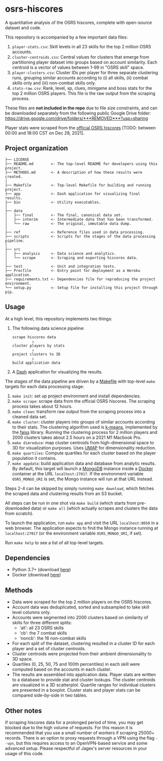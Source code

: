osrs-hiscores
=============

A quantitative analysis of the OSRS hiscores, complete with open-source dataset and code.

This repository is accompanied by a few important data files:

1. `player-stats.csv`: Skill levels in all 23 skills for the top 2 million OSRS accounts.
2. `cluster-centroids.csv`: Central values for clusters that emerge from partitioning player dataset into groups based on account similarity. Each centroid is a vector of values between 1-99 in "OSRS skill" space.
3. `player-clusters.csv`: Cluster IDs per player for three separate clustering runs, grouping similar accounts according to (i) all skills, (ii) combat skills only and (iii) non-combat skills only.
4. `stats-raw.csv`: Rank, level, xp, clues, minigame and boss stats for the top 2 million OSRS players. This file is the raw output from the scraping process.

These files are **not included in the repo** due to file size constraints, and can be downloaded separately from the following public Google Drive folder: <https://drive.google.com/drive/folders/***REMOVED***?usp=sharing>

Player stats were scraped from the [official OSRS hiscores](https://secure.runescape.com/m=hiscore_oldschool/overall) [TODO: between 00:00 and 18:00 CST on Dec 28, 2021].

Project organization
--------------------

    ├── LICENSE
    ├── README.md        <- The top-level README for developers using this project.
    ├── METHODS.md       <- A description of how these results were created.
    │
    ├── Makefile         <- Top-level Makefile for building and running project.
    ├── app              <- Dash application for visualizing final results.
    ├── bin              <- Utility executables.
    │
    ├── data
    │   ├── final        <- The final, canonical data set.
    │   ├── interim      <- Intermediate data that has been transformed.
    │   └── raw          <- The original, immutable data dump.
    │
    ├── ref              <- Reference files used in data processing.
    ├── scripts          <- Scripts for the stages of the data processing pipeline.
    │
    ├── src
    │   ├── analysis     <- Data science and analytics.
    │   └── scrape       <- Scraping and exporting hiscores data.
    │
    ├── test             <- Unit and integration tests.
    ├── Procfile         <- Entry point for deployment as a Heroku application.
    ├── requirements.txt <- Dependencies file for reproducing the project environment.
    └── setup.py         <- Setup file for installing this project through pip.

Usage
-----

At a high level, this repository implements two things:

1. The following data science pipeline:

    ```
    scrape hiscores data
             ↓
    cluster players by stats
             ↓
    project clusters to 3D
             ↓
    build application data
    ```

2. A [Dash](https://plotly.com/dash/) application for visualizing the results.

The stages of the data pipeline are driven by a [Makefile](https://opensource.com/article/18/8/what-how-makefile) with top-level `make` targets for each data processing stage:

1. `make init`: set up project environment and install dependencies.
2. `make scrape`: scrape data from the official OSRS hiscores. The scraping process takes about 12 hours.
3. `make clean`: transform raw output from the scraping process into a cleaned data set.
4. `make cluster`: cluster players into groups of similar accounts according to their stats. The clustering algorithm used is [k-means](https://en.wikipedia.org/wiki/K-means_clustering), implemented by the [faiss](https://github.com/facebookresearch/faiss) library. Running the clustering process for 2 million players and 2000 clusters takes about 2.5 hours on a 2021 M1 Macbook Pro.
5. `make dimreduce`: map cluster centroids from high-dimensional space to 3D for visualization purposes. Uses [UMAP](https://umap-learn.readthedocs.io/en/latest/index.html#) for dimensionality reduction.
6. `make quartiles`: Compute quartiles for each cluster based on the player population it contains.
7. `make appdata`: build application data and database from analytic results. By default, this target will launch a [MongoDB](https://www.mongodb.com/) instance inside a [Docker](https://www.docker.com/) container at the URL `localhost:27017`. If the environment variable `OSRS_MONGO_URI` is set, the Mongo instance will run at that URL instead.

Steps 2-4 can be skipped by simply running `make download`, which fetches the scraped data and clustering results from an S3 bucket.

All steps can be run in one shot via `make build` (which starts from pre-downloaded data) or `make all` (which actually scrapes and clusters the data from scratch).

To launch the application, run `make app` and visit the URL `localhost:8050` in a web browser. The application expects to find the Mongo instance running at `localhost:27017` (or the environment variable `OSRS_MONGO_URI`, if set).

Run `make help` to see a list of all top-level targets.

Dependencies
------------

* Python 3.7+ (download [here](https://www.python.org/downloads/))
* Docker (download [here](https://docs.docker.com/get-docker/))

Methods
-------

* Data were scraped for the top 2 million players on the OSRS hiscores.
* Account data was deduplicated, sorted and subsampled to take skill level columns only.
* Accounts were segmented into 2000 clusters based on similarity of skills for three different splits:
  * 'all': all 23 OSRS skills
  * 'cb': the 7 combat skills
  * 'noncb': the 16 non-combat skills
* For each split of the dataset, clustering resulted in a cluster ID for each player and a set of cluster centroids.
* Cluster centroids were projected from their ambient dimensionality to 3D space.
* Quartiles (0, 25, 50, 75 and 100th percentiles) in each skill were computed based on the accounts in each cluster.
* The results are assembled into application data. Player stats are written to a database to provide stat and cluster lookups. The cluster centroids are visualized in a 3D scatterplot. Quartile ranges for individual clusters are presented in a boxplot. Cluster stats and player stats can be compared side-by-side in two tables.

Other notes
-----------

If scraping hiscores data for a prolonged period of time, you may get blocked due to the high volume of requests. For this reason it is recommended that you use a small number of workers if scraping 25000+ records. There is an option to proxy requests through a VPN using the flag `--vpn`, but this requires access to an OpenVPN-based service and some advanced setup. Please respectful of Jagex's server resources in your usage of this code.
